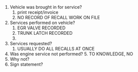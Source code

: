 1. Vehicle was brought in for service?
	1. print receipt/invoice
	2. NO RECORD OF RECALL WORK ON FILE
2. Services performed on vehicle?
	1. EGR VALVE RECORDED
	2. TRUNK LATCH RECORDED
	3. 
3. Services requested?
	1. USUALLY DO ALL RECALLS AT ONCE
4. Was engine service not performed?
	5. TO KNOWLEDGE, NO
5. Why not?
6. Sign statement?